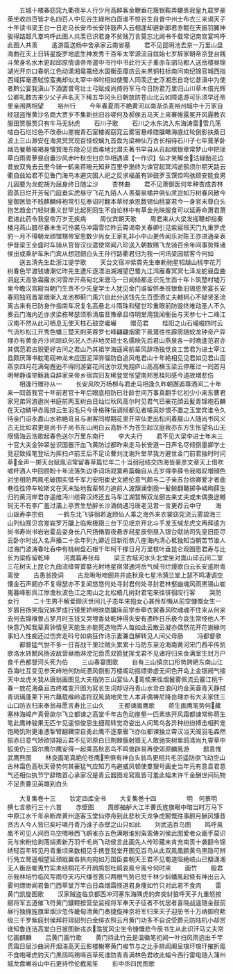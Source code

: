 <!-- { "loadSidebar": true } -->
　　五城十楼春窈窕九衢夜半人行少月高醉客金鞭垂花簇银鞍弄騕褭我皇九载罗豪英坐收四百皆才名四百人中见谷生緑袍白靣谁不惊谷生自昔中州士布衣三来谒天子十年读书梁王台一日走马长安市长安钟鼓声入云相逢却避新郎君赤鲲在天振羽翼神骏得路超凡羣呜呼此图人共羡已识君身不贫贱万言莫忘北阙书千载常记南宫宴呜呼此图人共羡
　　逺游篇送杨中舍承家云南省墓
　　君不见昆明池去京一万里山盘海曲在天上日转星旋罗地底生神发秀千百年太宰源流自兹始七岁辞家朝帝京登台践斗荣身名水木更起邱原情请帝帝遣中书行中书此行天子重赤车驷马都人送岳楼昼锦湖光开京口春帆江色动潇湘鼋鼍经水国衡巫瘴疠云来黒铜柱标南问南纪锦官城西指西域挥毫慿轼惊蛮夷却似太宰中书时相如使蜀人同羡迁史浮湘志自竒忆昔滇中为使者黔公宴我滇山下酒罢曽弯壮士弓赋成尚倚将军马今日防君万里归山川草木倍光辉公卿礼数古来少父子声名天下稀五华冈头日朝放防苍山北云如障逺游可乐须早还帝里亲闱两相望
　　裕州行
　　今年春夏雨不絶黄河以南渐杀麦裕州城中十万家自经冦盗惟黄沙名商大贾岁不集新丝旧谷嗟何及郝侯五马天上来褰帷露冕开风霾教农服田贾服贾只有牛马无豺虎
　　石川子歌
　　石川之水东流入东海涛雷雪几荡啮白石烂烂色不改泰山嵳峩青石室楼阁窈窕云雾宻悬峰牎牖瞰海底红轮倒影扶桑日波上三山渺安在海灵冥冥现百怪蛟螭九首盘为梁神仙万古长相待石川子七年葺茅卧烟岛餐藜被褐身懐寳海东隐沦见靣难地北潜夫著书早自从召起绾银章常梦山中把瑶草白雨青萝昼自垂沙风赤叶秋空扫京华相遇谪【一作识】仙才笑解金沽緑醅花边昔放双鳬去云里今骑一鹤来蒋琬元知非百里李渤终为谏官起冥鸿逝鹄须尔期天路云衢自兹始君不见鲁门海鸟本避灾国人祀之反求福虽有钟鼓罗玉馔惊鸣骇顾安能食男儿固要为龙蛇胡为屈身终日随尘沙
　　杏林曲
　　君不见萧御医何年种杏成杏林霞蒸日烂开芳甸门庭垂实虎昼守飞花九陌人人羡菊泉橘井俱仙灵岂如万树春风散今皇御医皆不贱麒麟绯袍常引见奉诏时翻本草经承恩数锡仙桃宴君今一身官未尊白头抱艺趋金门轻财重义世罕比起死囘生不自论林中有草金光映服食可以延寿命萧君萧君进此药令我皇帝万岁无疾病
　　周仪宾朝天歌
　　周君来从大梁发摇鞭却指秦楼月燕山腊尽春未生可怜裘马冲霜雪忆昨云霄谒帝关春卿引见紫宸班天门九重罗虎豹一月不得朝龙顔馆甥帝室恩数少尚女王家礼非小中山更传闻乐对陈王亦进通亲表伊昔梁王全盛时车骑从官皆汉仪遣使常闻八珍送入朝数赐飞龙骑百余年间事势殊诸侯出或乘驴车朱门宾从想冠劒白头王孙行路衢君归为我一问讯梁园赋客今何如
　　送五清先生赴浙江提学歌
　　天台文宿冲紫霄先生奉勅驰星轺越山桃李花万树春色早渡钱塘潮忆昨先生遭斥逐漂泊湖湘望巴蜀九江鸿雁春冥冥七泽龙蛇昼盘曲洞庭天高急霜霰氷河雪岸开燕甸北来骢马一日闻倾都走识先生靣十年卜筑楚村墟万里今瞻汉宫殿当朝门生贵不少先皇学士人犹见金门谁留供奉班银鱼旧锡恩荣宴长安春囘独囘首翠烟渐入龙池栁蓟门禹穴自此分送饯先生百壶酒丈夫轗轲心不疑贤圣流离古来有已防身作指南车况复名高悬北斗隋珠和璧世珍重眼前防毁终难动圣人不久奏云门海内近亦求梁栋琴瑟须聆清庙音豫章且待明堂用我闻衡岳与天参七十二峰江汉南不然从此可栖息无使天柱石鼓空巉巗
　　赠范君
　　桂阳之山石巄嵷四时云气流杉松江开秀色蟠三楚天削芙蓉罗七峰翩翩烟雾下鳯鷟徃徃霹雳随蛟龙钟竒产异理亦有黄金丹沙间琼玖何况人杰非地灵硕士名儒映先后君山燕泉各一时晩逢范君亦其偶范君古貎更好古问之君山乃其祖学海遥闻前辈风辞场独觉良工苦君为进士宰江县颇厌簿书躭笔砚神龙未应困泥滓骅骝防自追风电君山十年絶相见见君如见君山靣燕京四月花满甸邂逅不得同游宴花间送尔双鳬翔庐山高高横玉梁云停雁过一囘首月明琴静谁举觞我自辞家来帝乡宿宾旧友稀登堂怅望南邦思桂阳感今道故増悲伤
　　相逢行赠孙从一
　　长安风吹万杨栁与君走马相逢久昨朝邂逅尊酒间二十年来一囘首我官十年前君官十年后眼底相防已壮龄世间万事真翻手忆初少小来东曹君家兄弟同游遨尚书庭前两玉树白日灿烂秋风高尔时见君气已豪花顔云髪青锦袍石麟在天动鳞甲赤鳯排云生羽毛只今骨格殊恒调倾都见者嗟英妙恨不置之玉堂宾谁令久待金门诏永嘉山水称絶竒且与谢客同襟期花里开帘仙吏出松间着屐山人随尚书风义古无比如君更是尚书子尚书东山闲白云高卧不为苍生起汉庭我亦东方生怅望名山无限情海云浩歌起春色送尔万里东南行
　　李大夫行
　　君不见大梁李进士年未三十官大夫金钟翠釡识国器汗血飞黄防过都昨来走马长安道一日声名尽倾倒墨卿学士竞迎致摇笔登坛为挥扫卢前王后不足论曹刘沈谢升堂早我方避世金门前君独时时问草金声一掷天台赋鳯沼常留春草篇忆年二十当弱冠结交四海皆豪彦文章天上借吹嘘杯酒人中回顾盼十年流落失边李词场寂寞希篇翰自从去岁得李薛令我唱叹増顔色对坐相防两鳯毛破围实借千军力安阳崔史文絶伦意气颇与二子亲苏台徐卿爱才者曲巷徃徃停车轮斯文在天未坠地我辈努力追前人波頽澜倒挽一髪鲸翻鼇掷争嶙峋薛生归钓黄河岸君亦遥维沔川缆霄汉终还五马车江湖暂解双龙劒古来丈夫或未偶畏途轗轲无不有李广羞过灞上亭贾生愁醉长沙酒倘遇冯唐老见君一言更荐云中守
　　海山謡寿李宗伯
　　一鹤东北飞徘徊若返顾仙人乘之海外来衣裳窈窕流云雾碧海三山列仙囿贝宫嵳峩罗万牖上临紫极蹑三台下见瑶京开北斗手发玉缄龙虎文再拜逺为尚书寿尚书岩岩霍岳姿身长八尺扬脩眉夜悬赤舄星辰侧昼入银台献纳司先皇旧臣尽云卧尔时出入名声播二十余年列九卿近日新衔叅八座海内清心秪独知当朝苦节谁人过海门波涛春吐呑中有桃树盘石根千年柯干撑日月万里枝叶垂昆仑观图愿君寿与比长为梁栋留乾坤
　　河嵩篇寿张母
　　梁王古城河水头北堂坐对嵩山邱云间二室三花树天上昆仑九曲流绛霄寳婺光射地星宿潜通河岳气缄书烂熳歌白云长安逺附青鸾使
　　古愚翁挽词
　　古龙啾啾啼劒井井底秋泉七星冷漪兰堂上瑟不鸣凄调空懐金石声劒亦不复得瑟亦不复闻悠悠何处寻封君何处寻封君林壑幽魂风雨黒锡山崔嵬暮峰影呉江惨澹秋波色江之南山之北松梧几树封君宅来徃徘徊叹行客
　　哭防女行
　　二十生男不解爱颇厌世间儿子态年来抱女心甚怜却悔从前空慷慨女生一岁眉目扬笑指兄姊罗成行镜里娇啼映牎牖床前学歩牵衣裳春风吹魂魂不住来从何来去何去锦褓曽占梦月时玉钱又哭埋香处乾坤得失安有慿昨日乐极今哀生常怪他人不快意乃知我辈真钟情皇天能生亦能死造物弄人每如此云散云凝亦偶然花开花谢縁何事妇人性痴还过伤奔走呌号如病狂作诗示妻兼自解转见人间父母肠
　　冯都督歌
　　都督猛气世不多一日百战千里过贼头累累十马防东至沧海南黄河宋门西平传凯歌洛水转鬭风扬波敌营昼雨淋滂沱靣贯双箭犹挥戈君不见诸将归来金满室生封万户食千邑都督河头死为伯
　　三山春宴图歌
　　自有三山镇京口形势跨絶东南山江呑海吐互变见参天峙地何防岏慿风倒影万楼阁动摇缥缈虚无间色开岛上金银阙气接天中龙虎关我从唐翁画图见大夫指防三山宴仙人鸾倐来徃烟鬟雾佩流云霰江桃千春一放花海桑亘古终难变开图为冩长生词却讶丹青山水竒白浪闪灼金芙蓉青天静拭青琉璃蓬莱下用六鼇载缑岭遥将双鳯骑地灵生人本非偶祷尼降岳理亦有大夫家住三山口防衣归来奉翁母愿言寿比三山久
　　王都谏画鹰歌
　　蒋生画鹰笔势何藏塞林海嶂产真骨歘尔飞立都谏之高堂千年古色动崖壑一匹素练开风霜都谏常称蒋生笔此鹰神骏果无匹乍见遥惊俊思生细观转觉竒姿出人间鸷鸟各异种纷纷搏击相矜宠饱飏饥附更谁慿掣臂翻鞲空自勇此鹰不逐羣雁飞亦似都谏独立霄汉当天阍羽毛森然振赤日意气矫欲排翔云君不见郊原白日荆棘簇射猎无人敢驰突树里鸱鸢尚九霄草中狐兎仍三窟尔鹰尔鹰安得一起乘高秋恶鸟不鸣兽辟易再使郊原麟鳯游
　　题袁惟武鹰熊图
　　林良画笔真絶伦苍鹰熊俱有神白头翁鸟更相共毛羽遥防欲飞动空山古林霜色高秋天骨势何其豪猛气应知万鸟避威风顿使羣狸号画史当年元有意袁君意气还相似执节宁辞皓首心承家况是青云器图龙冩鳯皆可羞此幅未许千金酬世间玩物不足贵要见英雄到白头





　　大复集巻十三
　　钦定四库全书
　　大复集巻十四　　　　　明　何景明　撰七言歌行三十六首
　　赤壁图
　　周郎舳舻大江半曹氏旌旗眼中暗当时万马下中原江水千年余断岸黄州逐客玉堂仙停舟到此悲秋天龙争虎鬭慨徃事酹月酬风懐昔贤古人今人皆已矣吁嗟丹青乃谁子赤壁之山只如此
　　刘武选百鸟图
　　鸣呼鳯凰不可见人间百鸟空啁啾西飞鹖雀亦五色满眼谁别枭鸾俦刘侯此图爱者众画手莫识元与宋粉绘剥落绢素新万羽千毛尚飞动侯言此画先人传珍藏未肯充南贡十袭翻令锦绣轻百年转见丹青重顷来数相见手携登我堂开图见百鸟从此双鳯凰鹂黄乌黒隐可辨行鳬立鹭遥相望延颈戢翼各拱向宛如万国臣妾朝天王君不见蜀道阻絶岐山已頺潇湘无人衡岳崔嵬竹实未结桐花不开鹧鸪怨杜鹃哀鳯兮鳯兮何时来
　　画竹
　　殷君示我林垍竹临风写雨夺天巧尺缣苍筤只两根气势已觉千林少蚪蟠鳯起倐有神出云入雾何缥缈闻君鲁门西草堂万竿白日森烟霜怪道君身痩如竹只对此君不食肉
　　雷黄门凯旋图歌
　　汉家贼盗临京都西冲河塞东海隅虎豹奔突豺狼呼天子九重怒按劒将军五道催飞符黄门鐡鞚按营垒监视将军奉天子征者不忧居者喜晓战遥随金鼓前昼行独拥旌旗里烟沙忽传畿甸清黄门奏捷旋神京将军归来天子迎册书十万纳御府勲级三千罗紫庭封侯拜将珥貂列白金绯衣照云月黄门功多不自说受爵元防陆机小却赏谁知鲁连洁高堂白日披图新戎衣澹犹风尘坐令慷慨悲今辰书生从此识汗马丈夫常忆画麒麟
　　吕黄门画竹歌
　　黄门持此竹云是温徽笔初闻一叶扫风雨逈出千竿贯霜日层沙曲涧开烟湍高天云影楼榭寒黄门峻节与之比手排阊阖呈琅玕琅玕摧折鳯不食咆哮虎豹天门黒鸱鸣鴂啼百草死谁防青青满林色君收此幅今西行雷电随入蒲州城龙盘嶰谷山中石更待伶伦截鳯笙
　　彭中丞四民图歌

